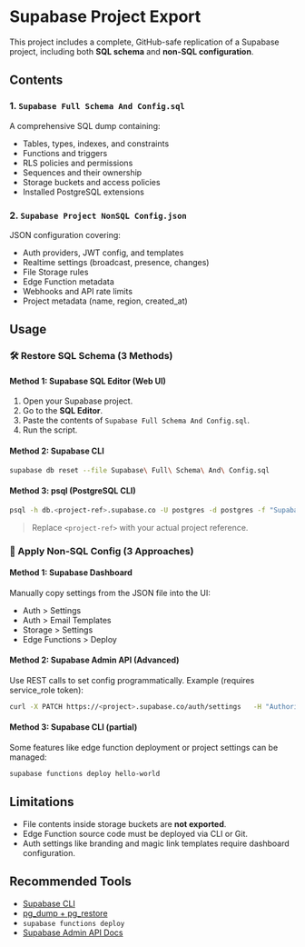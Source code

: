 
# Supabase Project Export

This project includes a complete, GitHub-safe replication of a Supabase project, including both **SQL schema** and **non-SQL configuration**.

## Contents

### 1. `Supabase Full Schema And Config.sql`
A comprehensive SQL dump containing:
- Tables, types, indexes, and constraints
- Functions and triggers
- RLS policies and permissions
- Sequences and their ownership
- Storage buckets and access policies
- Installed PostgreSQL extensions

### 2. `Supabase Project NonSQL Config.json`
JSON configuration covering:
- Auth providers, JWT config, and templates
- Realtime settings (broadcast, presence, changes)
- File Storage rules
- Edge Function metadata
- Webhooks and API rate limits
- Project metadata (name, region, created_at)

## Usage

### 🛠 Restore SQL Schema (3 Methods)

#### Method 1: Supabase SQL Editor (Web UI)
1. Open your Supabase project.
2. Go to the **SQL Editor**.
3. Paste the contents of `Supabase Full Schema And Config.sql`.
4. Run the script.

#### Method 2: Supabase CLI
```bash
supabase db reset --file Supabase\ Full\ Schema\ And\ Config.sql
```

#### Method 3: psql (PostgreSQL CLI)
```bash
psql -h db.<project-ref>.supabase.co -U postgres -d postgres -f "Supabase Full Schema And Config.sql"
```
> Replace `<project-ref>` with your actual project reference.

### 🔐 Apply Non-SQL Config (3 Approaches)

#### Method 1: Supabase Dashboard
Manually copy settings from the JSON file into the UI:
- Auth > Settings
- Auth > Email Templates
- Storage > Settings
- Edge Functions > Deploy

#### Method 2: Supabase Admin API (Advanced)
Use REST calls to set config programmatically. Example (requires service_role token):
```bash
curl -X PATCH https://<project>.supabase.co/auth/settings   -H "Authorization: Bearer <service_role>"   -H "Content-Type: application/json"   -d @Supabase\ Project\ NonSQL\ Config.json
```

#### Method 3: Supabase CLI (partial)
Some features like edge function deployment or project settings can be managed:
```bash
supabase functions deploy hello-world
```

## Limitations
- File contents inside storage buckets are **not exported**.
- Edge Function source code must be deployed via CLI or Git.
- Auth settings like branding and magic link templates require dashboard configuration.

## Recommended Tools
- [Supabase CLI](https://supabase.com/docs/guides/cli)
- [pg_dump + pg_restore](https://www.postgresql.org/docs/current/app-pgdump.html)
- `supabase functions deploy`
- [Supabase Admin API Docs](https://supabase.com/docs/reference/api)
